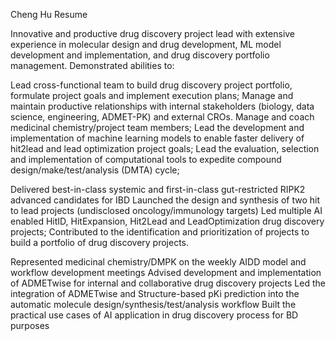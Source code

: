 Cheng Hu Resume

Innovative and productive drug discovery project lead with extensive experience in molecular design and drug development, ML model development and implementation, and drug discovery portfolio management.
Demonstrated abilities to:

Lead cross-functional team to build drug discovery project portfolio, formulate project goals and implement execution plans;
Manage and maintain productive relationships with internal stakeholders (biology, data science, engineering, ADMET-PK) and external CROs.
Manage and coach medicinal chemistry/project team members;
Lead the development and implementation of machine learning models to enable faster delivery of hit2lead and lead optimization project goals;
Lead the evaluation, selection and implementation of computational tools to expedite compound design/make/test/analysis (DMTA) cycle;

Delivered best-in-class systemic and first-in-class gut-restricted RIPK2 advanced candidates for IBD
Launched the design and synthesis of two hit to lead projects (undisclosed oncology/immunology targets)
Led multiple AI enabled HitID, HitExpansion, Hit2Lead and LeadOptimization drug discovery projects;
Contributed to the identification and prioritization of projects to build a portfolio of drug discovery projects.

Represented medicinal chemistry/DMPK on the weekly AIDD model and workflow development meetings
Advised development and implementation of ADMETwise for internal and collaborative drug discovery projects
Led the integration of ADMETwise and Structure-based pKi prediction into the automatic molecule design/synthesis/test/analysis workflow
Built the practical use cases of AI application in drug discovery process for BD purposes
